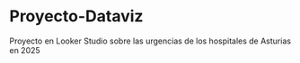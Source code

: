 # Proyecto-Dataviz
Proyecto en Looker Studio sobre las urgencias de los hospitales de Asturias en 2025
